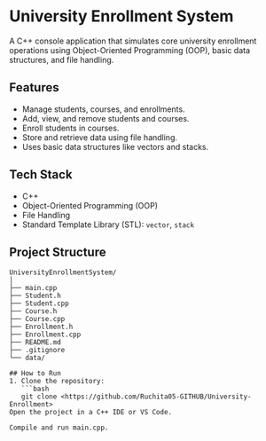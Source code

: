# University Enrollment System 

A C++ console application that simulates core university enrollment operations using Object-Oriented Programming (OOP), basic data structures, and file handling.

## Features
- Manage students, courses, and enrollments.
- Add, view, and remove students and courses.
- Enroll students in courses.
- Store and retrieve data using file handling.
- Uses basic data structures like vectors and stacks.

## Tech Stack
- C++
- Object-Oriented Programming (OOP)
- File Handling
- Standard Template Library (STL): `vector`, `stack`

## Project Structure
```plaintext
UniversityEnrollmentSystem/
│
├── main.cpp
├── Student.h
├── Student.cpp
├── Course.h
├── Course.cpp
├── Enrollment.h
├── Enrollment.cpp
├── README.md
├── .gitignore
└── data/

## How to Run
1. Clone the repository:
   ```bash
   git clone <https://github.com/Ruchita05-GITHUB/University-Enrollment>
Open the project in a C++ IDE or VS Code.

Compile and run main.cpp.


